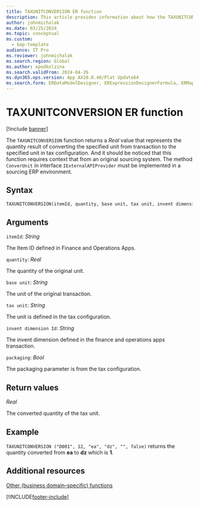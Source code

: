 ```yaml
---
title: TAXUNITCONVERSION ER function
description: This article provides information about how the TAXUNITCONVERSION Electronic reporting (ER) function is used.
author: johnmichalak
ms.date: 03/25/2024
ms.topic: conceptual
ms.custom: 
  - bap-template
audience: IT Pro
ms.reviewer: johnmichalak
ms.search.region: Global
ms.author: epodkolzina
ms.search.validFrom: 2024-04-26
ms.dyn365.ops.version: App AX10.0.40/Plat Update64
ms.search.form: ERDataModelDesigner, ERExpressionDesignerFormula, ERMappedFormatDesigner, ERModelMappingDesigner
---
```


# TAXUNITCONVERSION ER function

[!include [banner](../includes/banner.md)]

The `TAXUNITCONVERSION` function returns a *Real* value that represents the quantity result of converting the specified unit from transaction to the specified unit in tax configuration. And it should be noticed that this function requires context that from an original sourcing system. The method `ConverUnit` in interface `IExternalAPIProvider` must be implemented in a sourcing ERP environment.

## Syntax

```vb
TAXUNITCONVERSION(itemId, quantity, base unit, tax unit, invent dimension ID, packaging)
```

## Arguments

`itemId`: *String*

The Item ID defined in Finance and Operations Apps.

`quantity`: *Real*

The quantity of the original unit.

`base unit`: *String*

The unit of the original transaction.

`tax unit`: *String*

The unit is defined in the tax configuration.

`invent dimension Id`: *String*

The invent dimension defined in the finance and operations apps transaction.

`packaging`: *Bool*

The packaging parameter is from the tax configuration.


## Return values

*Real*

The converted quantity of the tax unit.

## Example

`TAXUNITCONVERSION ("D001", 12, "ea", "dz", "", false)` returns the quantity converted from **ea** to **dz** which is **1**.

## Additional resources

[Other (business domain–specific) functions](er-functions-category-other.md)


[!INCLUDE[footer-include](../../../includes/footer-banner.md)]
